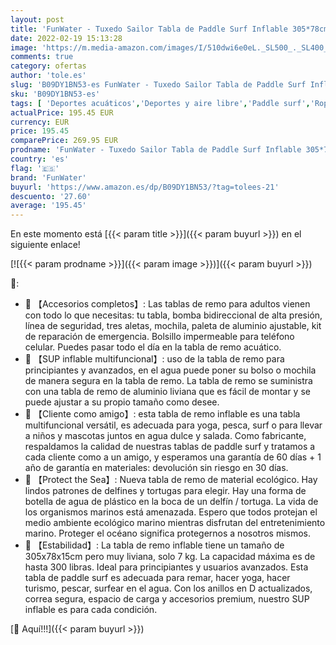 ```yaml
---
layout: post
title: 'FunWater - Tuxedo Sailor Tabla de Paddle Surf Inflable 305*78cm Tabla de Sup Accesorios Tabla de Surf Ajustable  Bomba  Mochila de Viaje ISUP  Bolsa para Teléfono  Leine  Finne  Asiento de Kayak  Surf para Remo'
date: 2022-02-19 15:13:28
image: 'https://m.media-amazon.com/images/I/510dwi6e0eL._SL500_._SL400_.jpg'
comments: true
category: ofertas
author: 'tole.es'
slug: 'B09DY1BN53-es FunWater - Tuxedo Sailor Tabla de Paddle Surf Inflable...'
sku: 'B09DY1BN53-es'
tags: [ 'Deportes acuáticos','Deportes y aire libre','Paddle surf','Ropa y equipo para deportes','Tablas hinchables de paddle surf','funwater','mochila', ]
actualPrice: 195.45 EUR
currency: EUR
price: 195.45
comparePrice: 269.95 EUR
prodname: 'FunWater - Tuxedo Sailor Tabla de Paddle Surf Inflable 305*78cm Tabla de Sup Accesorios Tabla de Surf Ajustable  Bomba  Mochila de Viaje ISUP  Bolsa para Teléfono  Leine  Finne  Asiento de Kayak  Surf para Remo'
country: 'es'
flag: '🇪🇸'
brand: 'FunWater'
buyurl: 'https://www.amazon.es/dp/B09DY1BN53/?tag=tolees-21'
descuento: '27.60'
average: '195.45'
---
```


En este momento está [{{< param title >}}]({{< param buyurl >}}) en el siguiente enlace!

[![{{< param prodname >}}]({{< param image >}})]({{< param buyurl >}})

🔎:

- 🌈 【Accesorios completos】: Las tablas de remo para adultos vienen con todo lo que necesitas: tu tabla, bomba bidireccional de alta presión, línea de seguridad, tres aletas, mochila, paleta de aluminio ajustable, kit de reparación de emergencia. Bolsillo impermeable para teléfono celular. Puedes pasar todo el día en la tabla de remo acuático.
- 🌈 【SUP inflable multifuncional】: uso de la tabla de remo para principiantes y avanzados, en el agua puede poner su bolso o mochila de manera segura en la tabla de remo. La tabla de remo se suministra con una tabla de remo de aluminio liviana que es fácil de montar y se puede ajustar a su propio tamaño como desee.
- 🌈 【Cliente como amigo】: esta tabla de remo inflable es una tabla multifuncional versátil, es adecuada para yoga, pesca, surf o para llevar a niños y mascotas juntos en agua dulce y salada. Como fabricante, respaldamos la calidad de nuestras tablas de paddle surf y tratamos a cada cliente como a un amigo, y esperamos una garantía de 60 días + 1 año de garantía en materiales: devolución sin riesgo en 30 días.
- 🌈 【Protect the Sea】: Nueva tabla de remo de material ecológico. Hay lindos patrones de delfines y tortugas para elegir. Hay una forma de botella de agua de plástico en la boca de un delfín / tortuga. La vida de los organismos marinos está amenazada. Espero que todos protejan el medio ambiente ecológico marino mientras disfrutan del entretenimiento marino. Proteger el océano significa protegernos a nosotros mismos.
- 🌈 【Estabilidad】: La tabla de remo inflable tiene un tamaño de 305x78x15cm pero muy liviana, solo 7 kg. La capacidad máxima es de hasta 300 libras. Ideal para principiantes y usuarios avanzados. Esta tabla de paddle surf es adecuada para remar, hacer yoga, hacer turismo, pescar, surfear en el agua. Con los anillos en D actualizados, correa segura, espacio de carga y accesorios premium, nuestro SUP inflable es para cada condición.

[🛒 Aquí!!!]({{< param buyurl >}})
